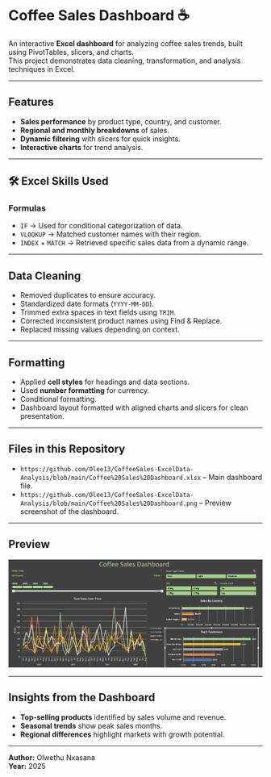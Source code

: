 # Coffee Sales Dashboard ☕

An interactive **Excel dashboard** for analyzing coffee sales trends, built using PivotTables, slicers, and charts.  
This project demonstrates data cleaning, transformation, and analysis techniques in Excel.

---

## Features
- **Sales performance** by product type, country, and customer.
- **Regional and monthly breakdowns** of sales.
- **Dynamic filtering** with slicers for quick insights.
- **Interactive charts** for trend analysis.

---

## 🛠 Excel Skills Used
### **Formulas**
- `IF` → Used for conditional categorization of data.
- `VLOOKUP` → Matched customer names with their region.
- `INDEX` + `MATCH` → Retrieved specific sales data from a dynamic range.

---

## Data Cleaning
- Removed duplicates to ensure accuracy.
- Standardized date formats (`YYYY-MM-DD`).
- Trimmed extra spaces in text fields using `TRIM`.
- Corrected inconsistent product names using Find & Replace.
- Replaced missing values depending on context.

---

## Formatting
- Applied **cell styles** for headings and data sections.
- Used **number formatting** for currency.
- Conditional formatting.
- Dashboard layout formatted with aligned charts and slicers for clean presentation.

---

## Files in this Repository
- `https://github.com/Olee13/CoffeeSales-ExcelData-Analysis/blob/main/Coffee%20Sales%20Dashboard.xlsx` – Main dashboard file.
- `https://github.com/Olee13/CoffeeSales-ExcelData-Analysis/blob/main/Coffee%20Sales%20Dashboard.png` – Preview screenshot of the dashboard.

---

## Preview
![Dashboard Screenshot](https://github.com/Olee13/CoffeeSales-ExcelData-Analysis/blob/main/Coffee%20Sales%20Dashboard.png)

---

## Insights from the Dashboard
- **Top-selling products** identified by sales volume and revenue.
- **Seasonal trends** show peak sales months.
- **Regional differences** highlight markets with growth potential.

---

**Author:** Olwethu Nxasana  
**Year:** 2025

